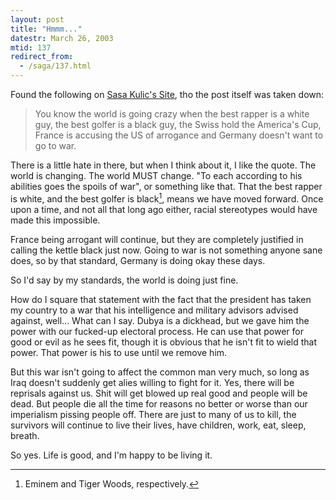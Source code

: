```yaml
---
layout: post
title: "Hmmm..."
datestr: March 26, 2003
mtid: 137
redirect_from:
  - /saga/137.html
---
```


Found the following on [Sasa Kulic's Site](https://www.sashadesign.com/), tho the post
itself was taken down:

> You know the world is going crazy when the best rapper is a white guy,
> the best golfer is a black guy, the Swiss hold the America's Cup,
> France is accusing the US of arrogance and Germany doesn't want to go
> to war.

There is a little hate in there, but when I think about it, I like the quote.
The world is changing.  The world MUST change.  "To each according to his
abilities goes the spoils of war", or something like that.  That the best
rapper is white, and the best golfer is black[^2], means we have moved forward.
Once upon a time, and not all that long ago either, racial stereotypes
would have made this impossible.

France being arrogant will continue, but they are completely justified in calling the
kettle black just now.  Going to war is not something anyone sane does, so by that
standard, Germany is doing okay these days.

So I'd say by my standards, the world is doing just fine.

How do I square that statement with the fact that the president has taken my country
to a war that his intelligence and military advisors advised against, well... What can
I say.  Dubya is a dickhead, but we gave him the power with our fucked-up electoral
process.  He can use that power for good or evil as he sees fit, though it is obvious
that he isn't fit to wield that power.  That power is his to use until we remove him.

But this war isn't going to affect the common man very much, so long as Iraq doesn't
suddenly get alies willing to fight for it.  Yes, there will be reprisals against us.
Shit will get blowed up real good and people will be dead.  But people die all the time
for reasons no better or worse than our imperialism pissing people off.  There are just
to many of us to kill, the survivors will continue to live their lives, have children,
work, eat, sleep, breath.

So yes.  Life is good, and I'm happy to be living it.

[^2]: Eminem and Tiger Woods, respectively.
